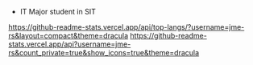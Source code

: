- IT Major student in SIT

https://github-readme-stats.vercel.app/api/top-langs/?username=jme-rs&layout=compact&theme=dracula
https://github-readme-stats.vercel.app/api?username=jme-rs&count_private=true&show_icons=true&theme=dracula
